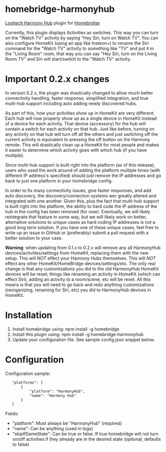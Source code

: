 # homebridge-harmonyhub
[Logitech Harmony Hub](http://www.logitech.com/en-us/product/harmony-hub) plugin for [Homebridge](https://github.com/nfarina/homebridge)

Currently, this plugin displays Activities as switches.  This way you can turn on the "Watch TV" activity by saying "Hey Siri, turn on Watch TV".  You can also configure HomeKit (using an app like Insteon+) to rename the Siri command for the "Watch TV" activity to something like "TV" and put it in the "Living Room" room, that way you can say "Hey Siri, turn on the Living Room TV" and Siri will start/switch to the "Watch TV" activity.

# Important 0.2.x changes

In version 0.2.x, the plugin was drastically changed to allow much better connectivity handling, faster response, 
simplified integration, and true multi-hub support including auto adding newly discovered hubs.  

As part of this, how your activities show up in HomeKit are very different.  Each hub will now properly show up as a single
device in HomeKit instead of a device for each activity.  That device (accessory) for the hub will contain a switch for each activity 
on that hub.  Just like before, turning on any activity on that hub will turn off all the others and just switching off the current activity 
is equivalent to pressing the off button on the Harmony remote.  This will drastically clean up a HomeKit for most people and makes 
it easier to determine which activity goes with which hub (if you have multiple).

Since multi-hub support is built right into the platform (as of this release), users who used the work around of adding 
the platform multiple times (with different IP address's specified) should just remove the IP addresses and go back to 
just one platform in your homebridge config.

In order to fix many connectivity issues, give faster responses, and add auto discovery, the discovery/connection systems 
wer greatly altered and integrated with one another.  Given this, plus the fact that multi-hub support is built right into 
the platform, the ability to hard code the IP address of the hub in the config has been removed (for now).  Eventually, we 
will likely reintegrate that feature in some way, but we will likely work on better, alternative solutions to unique cases 
as hard coding IP addresses is not a good long term solution.  If you have one of these unique cases, feel free to write 
up an issue in GitHub or (preferably) submit a pull request with a better solution to your case.

**Warning**: when updating from 0.1.x to 0.2.x will remove any all HarmonyHub devices/activities/settings from HomeKit, replacing 
them with the new setup.  This will _NOT_ effect your Harmony Hubs themselves. This will _NOT_ effect any other HomeKit/HomeBridge 
devices/settings/etc.  The only real change is that any customizations you did to the old HarmonyHub HomeKit devices will be 
reset; things like renaming an activity in HomeKit (which can effect Siri), adding an activity to a room/scene, etc will be reset. 
All this means is that you will need to go back and redo anything customizations (reorganizing, renaming for Siri, etc) you did to 
HarmonyHub devices in HomeKit.

# Installation

1. Install homebridge using: npm install -g homebridge
2. Install this plugin using: npm install -g homebridge-harmonyhub
3. Update your configuration file. See sample config.json snippet below. 

# Configuration

Configuration sample:

 ```
	"platforms": [
		{
			"platform": "HarmonyHub",
			"name": "Harmony Hub"
		}
	]
```

Fields: 

* "platform": Must always be "HarmonyHub" (required)
* "name": Can be anything (used in logs)
* "skipIfSameState": Can be true or false. If true homebridge will not turn on/off activities if they already are in the desired state (optional, defaults to false)
